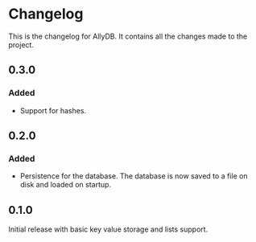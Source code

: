 # Changelog

This is the changelog for AllyDB. It contains all the changes made to the project.

## 0.3.0

### Added

- Support for hashes.

## 0.2.0

### Added

- Persistence for the database. The database is now saved to a file on disk and loaded on startup.

## 0.1.0

Initial release with basic key value storage and lists support.
